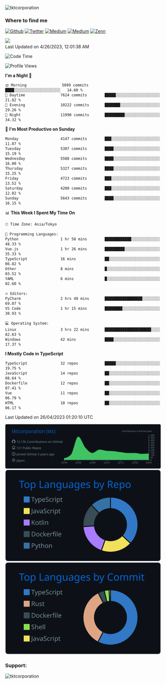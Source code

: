 <p align="left"> <img src="https://komarev.com/ghpvc/?username=tktcorporation&label=Profile%20views&color=0e75b6&style=flat" alt="tktcorporation" /> </p>

<h3>Where to find me</h3>
<p>
<a href="https://github.com/tktcorporation" target="_blank"><img alt="Github" src="https://img.shields.io/badge/GitHub-%2312100E.svg?&style=for-the-badge&logo=Github&logoColor=white" /></a>
<a href="https://twitter.com/tktcorporation" target="_blank"><img alt="Twitter" src="https://img.shields.io/badge/twitter-%231DA1F2.svg?&style=for-the-badge&logo=twitter&logoColor=white" /></a>
<a href="https://www.linkedin.com/in/tktcorporation" target="_blank"><img alt="Medium" src="https://img.shields.io/badge/linkdin-0a66c2.svg?&style=for-the-badge&logo=linkedin&logoColor=white" /></a>
<a href="https://qiita.com/tktcorporation" target="_blank"><img alt="Medium" src="https://img.shields.io/badge/qiita-55C500.svg?&style=for-the-badge&logo=qiita&logoColor=white" /></a>
<a href="https://zenn.dev/tktcorporation" target="_blank"><img alt="Zenn" src="https://img.shields.io/badge/Zenn-3EA8FF.svg?&style=for-the-badge&logo=Zenn&logoColor=white" /></a>
</p>

<!--START_SECTION:lapras-card-->
<a href="https://lapras.com/public/tktcorporation" target="_blank" rel="noopener noreferrer"><img src="https://lapras-card-generator.vercel.app/api/svg?e=3.9&b=3.48&i=3.58&b1=%23232323&b2=%236d6d6d&i1=%23212121&i2=%23818181&l=en" width="300" ></a>  
Last Updated on 4/26/2023, 12:01:38 AM
<!--END_SECTION:lapras-card-->
  
<!--START_SECTION:waka-->
![Code Time](http://img.shields.io/badge/Code%20Time-935%20hrs%2032%20mins-blue)

![Profile Views](http://img.shields.io/badge/Profile%20Views-13-blue)

**I'm a Night 🦉** 

```text
🌞 Morning                5099 commits        ████░░░░░░░░░░░░░░░░░░░░░   14.60 % 
🌆 Daytime                7624 commits        █████░░░░░░░░░░░░░░░░░░░░   21.82 % 
🌃 Evening                10222 commits       ███████░░░░░░░░░░░░░░░░░░   29.26 % 
🌙 Night                  11990 commits       █████████░░░░░░░░░░░░░░░░   34.32 % 
```
📅 **I'm Most Productive on Sunday** 

```text
Monday                   4147 commits        ███░░░░░░░░░░░░░░░░░░░░░░   11.87 % 
Tuesday                  5307 commits        ████░░░░░░░░░░░░░░░░░░░░░   15.19 % 
Wednesday                5588 commits        ████░░░░░░░░░░░░░░░░░░░░░   16.00 % 
Thursday                 5327 commits        ████░░░░░░░░░░░░░░░░░░░░░   15.25 % 
Friday                   4723 commits        ███░░░░░░░░░░░░░░░░░░░░░░   13.52 % 
Saturday                 4200 commits        ███░░░░░░░░░░░░░░░░░░░░░░   12.02 % 
Sunday                   5643 commits        ████░░░░░░░░░░░░░░░░░░░░░   16.15 % 
```


📊 **This Week I Spent My Time On** 

```text
🕑︎ Time Zone: Asia/Tokyo

💬 Programming Languages: 
Python                   1 hr 58 mins        ████████████░░░░░░░░░░░░░   48.33 % 
Vue.js                   1 hr 26 mins        █████████░░░░░░░░░░░░░░░░   35.33 % 
TypeScript               16 mins             ██░░░░░░░░░░░░░░░░░░░░░░░   06.82 % 
Other                    8 mins              █░░░░░░░░░░░░░░░░░░░░░░░░   03.52 % 
YAML                     6 mins              █░░░░░░░░░░░░░░░░░░░░░░░░   02.60 % 

🔥 Editors: 
PyCharm                  2 hrs 49 mins       █████████████████░░░░░░░░   69.07 % 
VS Code                  1 hr 15 mins        ████████░░░░░░░░░░░░░░░░░   30.93 % 

💻 Operating System: 
Linux                    3 hrs 22 mins       █████████████████████░░░░   82.63 % 
Windows                  42 mins             ████░░░░░░░░░░░░░░░░░░░░░   17.37 % 
```

**I Mostly Code in TypeScript** 

```text
TypeScript               32 repos            █████░░░░░░░░░░░░░░░░░░░░   19.75 % 
JavaScript               14 repos            ██░░░░░░░░░░░░░░░░░░░░░░░   08.64 % 
Dockerfile               12 repos            ██░░░░░░░░░░░░░░░░░░░░░░░   07.41 % 
Vue                      11 repos            ██░░░░░░░░░░░░░░░░░░░░░░░   06.79 % 
HTML                     10 repos            ██░░░░░░░░░░░░░░░░░░░░░░░   06.17 % 
```




 Last Updated on 26/04/2023 01:20:10 UTC
<!--END_SECTION:waka-->

[![](https://raw.githubusercontent.com/tktcorporation/tktcorporation/master/profile-summary-card-output/github_dark/0-profile-details.svg)](https://github.com/vn7n24fzkq/github-profile-summary-cards)
[![](https://raw.githubusercontent.com/tktcorporation/tktcorporation/master/profile-summary-card-output/github_dark/1-repos-per-language.svg)](https://github.com/vn7n24fzkq/github-profile-summary-cards) [![](https://raw.githubusercontent.com/tktcorporation/tktcorporation/master/profile-summary-card-output/github_dark/2-most-commit-language.svg)](https://github.com/vn7n24fzkq/github-profile-summary-cards)

<h3 align="left">Support:</h3>
<p><a href="https://www.buymeacoffee.com/tktcorporation"> <img align="left" src="https://cdn.buymeacoffee.com/buttons/v2/default-yellow.png" height="50" width="210" alt="tktcorporation" /></a></p><br><br>

